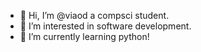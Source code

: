 - 👋 Hi, I’m @viaod a compsci student.
- 👀 I’m interested in software development.
- 🌱 I’m currently learning python!

<!---
viaod/viaod is a ✨ special ✨ repository because its `README.md` (this file) appears on your GitHub profile.
You can click the Preview link to take a look at your changes.
--->
